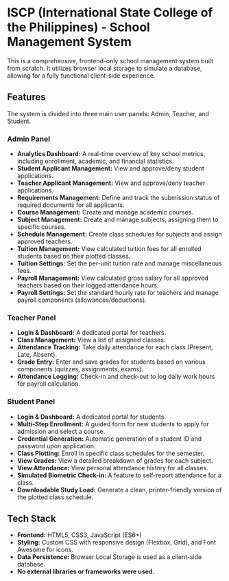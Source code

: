 # ISCP (International State College of the Philippines) - School Management System

This is a comprehensive, frontend-only school management system built from scratch. It utilizes browser local storage to simulate a database, allowing for a fully functional client-side experience.

## Features

The system is divided into three main user panels: Admin, Teacher, and Student.

### Admin Panel
*   **Analytics Dashboard:** A real-time overview of key school metrics, including enrollment, academic, and financial statistics.
*   **Student Applicant Management:** View and approve/deny student applications.
*   **Teacher Applicant Management:** View and approve/deny teacher applications.
*   **Requirements Management:** Define and track the submission status of required documents for all applicants.
*   **Course Management:** Create and manage academic courses.
*   **Subject Management:** Create and manage subjects, assigning them to specific courses.
*   **Schedule Management:** Create class schedules for subjects and assign approved teachers.
*   **Tuition Management:** View calculated tuition fees for all enrolled students based on their plotted classes.
*   **Tuition Settings:** Set the per-unit tuition rate and manage miscellaneous fees.
*   **Payroll Management:** View calculated gross salary for all approved teachers based on their logged attendance hours.
*   **Payroll Settings:** Set the standard hourly rate for teachers and manage payroll components (allowances/deductions).

### Teacher Panel
*   **Login & Dashboard:** A dedicated portal for teachers.
*   **Class Management:** View a list of assigned classes.
*   **Attendance Tracking:** Take daily attendance for each class (Present, Late, Absent).
*   **Grade Entry:** Enter and save grades for students based on various components (quizzes, assignments, exams).
*   **Attendance Logging:** Check-in and check-out to log daily work hours for payroll calculation.

### Student Panel
*   **Login & Dashboard:** A dedicated portal for students.
*   **Multi-Step Enrollment:** A guided form for new students to apply for admission and select a course.
*   **Credential Generation:** Automatic generation of a student ID and password upon application.
*   **Class Plotting:** Enroll in specific class schedules for the semester.
*   **View Grades:** View a detailed breakdown of grades for each subject.
*   **View Attendance:** View personal attendance history for all classes.
*   **Simulated Biometric Check-in:** A feature to self-report attendance for a class.
*   **Downloadable Study Load:** Generate a clean, printer-friendly version of the plotted class schedule.

## Tech Stack

*   **Frontend:** HTML5, CSS3, JavaScript (ES6+)
*   **Styling:** Custom CSS with responsive design (Flexbox, Grid), and Font Awesome for icons.
*   **Data Persistence:** Browser Local Storage is used as a client-side database.
*   **No external libraries or frameworks were used.**
